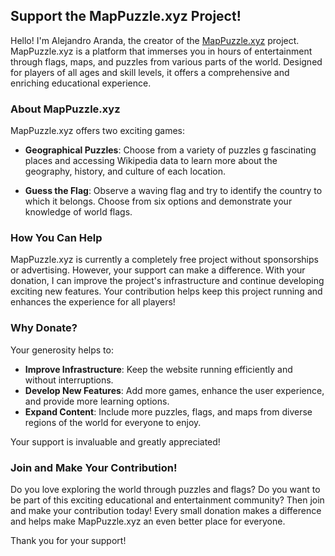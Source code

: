 ## Support the MapPuzzle.xyz Project!

Hello! I'm Alejandro Aranda, the creator of the [MapPuzzle.xyz](http://mappuzzle.xyz/) project. MapPuzzle.xyz is a platform that immerses you in hours of entertainment through flags, maps, and puzzles from various parts of the world. Designed for players of all ages and skill levels, it offers a comprehensive and enriching educational experience.

### About MapPuzzle.xyz

MapPuzzle.xyz offers two exciting games:

- **Geographical Puzzles**: Choose from a variety of puzzles  g fascinating places and accessing Wikipedia data to learn more about the geography, history, and culture of each location.

- **Guess the Flag**: Observe a waving flag and try to identify the country to which it belongs. Choose from six options and demonstrate your knowledge of world flags.

### How You Can Help

MapPuzzle.xyz is currently a completely free project without sponsorships or advertising. However, your support can make a difference. With your donation, I can improve the project's infrastructure and continue developing exciting new features. Your contribution helps keep this project running and enhances the experience for all players!

### Why Donate?

Your generosity helps to:

- **Improve Infrastructure**: Keep the website running efficiently and without interruptions.
- **Develop New Features**: Add more games, enhance the user experience, and provide more learning options.
- **Expand Content**: Include more puzzles, flags, and maps from diverse regions of the world for everyone to enjoy.

Your support is invaluable and greatly appreciated!

### Join and Make Your Contribution!

Do you love exploring the world through puzzles and flags? Do you want to be part of this exciting educational and entertainment community? Then join and make your contribution today! Every small donation makes a difference and helps make MapPuzzle.xyz an even better place for everyone.

Thank you for your support!
